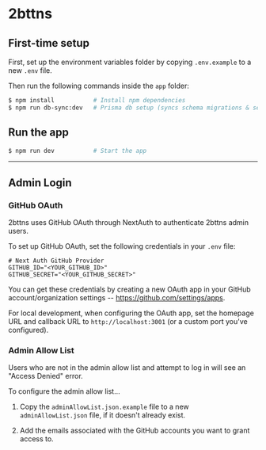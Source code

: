 # 2bttns

## First-time setup

First, set up the environment variables folder by copying `.env.example` to a new `.env` file.

Then run the following commands inside the `app` folder:

```bash
$ npm install           # Install npm dependencies
$ npm run db-sync:dev   # Prisma db setup (syncs schema migrations & seeds the db)
```

## Run the app

```bash
$ npm run dev           # Start the app
```

---

## Admin Login

### GitHub OAuth

2bttns uses GitHub OAuth through NextAuth to authenticate 2bttns admin users.

To set up GitHub OAuth, set the following credentials in your `.env` file:

```
# Next Auth GitHub Provider
GITHUB_ID="<YOUR_GITHUB_ID>"
GITHUB_SECRET="<YOUR_GITHUB_SECRET>"
```

You can get these credentials by creating a new OAuth app in your GitHub account/organization settings -- https://github.com/settings/apps.

For local development, when configuring the OAuth app, set the homepage URL and callback URL to `http://localhost:3001` (or a custom port you've configured).

### Admin Allow List

Users who are not in the admin allow list and attempt to log in will see an "Access Denied" error.

To configure the admin allow list...

1. Copy the `adminAllowList.json.example` file to a new `adminAllowList.json` file, if it doesn't already exist.

2. Add the emails associated with the GitHub accounts you want to grant access to.
